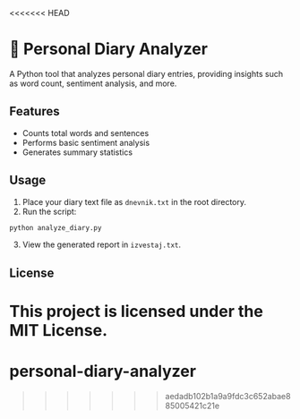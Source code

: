 <<<<<<< HEAD
# 📓 Personal Diary Analyzer

A Python tool that analyzes personal diary entries, providing insights such as word count, sentiment analysis, and more.

## Features

- Counts total words and sentences
- Performs basic sentiment analysis
- Generates summary statistics

## Usage

1. Place your diary text file as `dnevnik.txt` in the root directory.
2. Run the script:

```bash
python analyze_diary.py
```

3. View the generated report in `izvestaj.txt`.

## License

This project is licensed under the MIT License.
=======
# personal-diary-analyzer
>>>>>>> aedadb102b1a9a9fdc3c652abae885005421c21e
